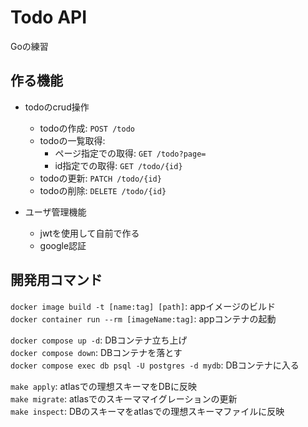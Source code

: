 # Todo API
 Goの練習

## 作る機能
- todoのcrud操作
  - todoの作成: `POST /todo`
  - todoの一覧取得: 
    - ページ指定での取得: `GET /todo?page=`
    - id指定での取得: `GET /todo/{id}`
  - todoの更新: `PATCH /todo/{id}`
  - todoの削除: `DELETE /todo/{id}`

- ユーザ管理機能
  - jwtを使用して自前で作る
  - google認証

## 開発用コマンド
`docker image build -t [name:tag] [path]`: appイメージのビルド   
`docker container run --rm [imageName:tag]`: appコンテナの起動  

`docker compose up -d`: DBコンテナ立ち上げ  
`docker compose down`: DBコンテナを落とす  
`docker compose exec db psql -U postgres -d mydb`: DBコンテナに入る  

`make apply`: atlasでの理想スキーマをDBに反映  
`make migrate`: atlasでのスキーママイグレーションの更新  
`make inspect`: DBのスキーマをatlasでの理想スキーマファイルに反映 

